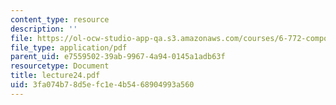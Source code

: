 ```yaml
---
content_type: resource
description: ''
file: https://ol-ocw-studio-app-qa.s3.amazonaws.com/courses/6-772-compound-semiconductor-devices-spring-2003/3fa074b78d5efc1e4b5468904993a560_lecture24.pdf
file_type: application/pdf
parent_uid: e7559502-39ab-9967-4a94-0145a1adb63f
resourcetype: Document
title: lecture24.pdf
uid: 3fa074b7-8d5e-fc1e-4b54-68904993a560
---
```


